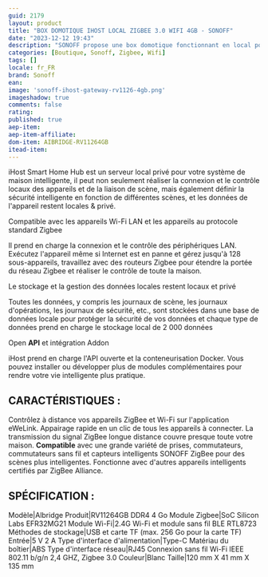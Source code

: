 ```yaml
---
guid: 2179
layout: product 
title: "BOX DOMOTIQUE IHOST LOCAL ZIGBEE 3.0 WIFI 4GB - SONOFF"
date: "2023-12-12 19:43"
description: "SONOFF propose une box domotique fonctionnant en local pour rendre votre domotique plus rapide, fiable et sécurisée."
categories: [Boutique, Sonoff, Zigbee, Wifi]
tags: []
locale: fr_FR
brand: Sonoff
ean: 
image: 'sonoff-ihost-gateway-rv1126-4gb.png'
imageshadow: true
comments: false
rating:  
published: true
aep-item: 
aep-item-affiliate: 
dom-item: AIBRIDGE-RV11264GB
itead-item: 
---
```


iHost Smart Home Hub est un serveur local privé pour votre système de maison intelligente, il peut non seulement réaliser la connexion et le contrôle locaux des appareils et de la liaison de scène, mais également définir la sécurité intelligente en fonction de différentes scènes, et les données de l'appareil restent locales & privé.

Compatible avec les appareils Wi-Fi LAN et les appareils au protocole standard Zigbee

Il prend en charge la connexion et le contrôle des périphériques LAN. Exécutez l'appareil même si Internet est en panne et gérez jusqu'à 128 sous-appareils, travaillez avec des routeurs Zigbee pour étendre la portée du réseau Zigbee et réaliser le contrôle de toute la maison.

Le stockage et la gestion des données locales restent locaux et privé

Toutes les données, y compris les journaux de scène, les journaux d'opérations, les journaux de sécurité, etc., sont stockées dans une base de données locale pour protéger la sécurité de vos données et chaque type de données prend en charge le stockage local de 2 000 données

Open **API** et intégration Addon

iHost prend en charge l'API ouverte et la conteneurisation Docker. Vous pouvez installer ou développer plus de modules complémentaires pour rendre votre vie intelligente plus pratique.

## CARACTÉRISTIQUES :

Contrôlez à distance vos appareils ZigBee et Wi-Fi sur l'application eWeLink.
Appairage rapide en un clic de tous les appareils à connecter.
La transmission du signal ZigBee longue distance couvre presque toute votre maison.
**Compatible** avec une grande variété de prises, commutateurs, commutateurs sans fil et capteurs intelligents SONOFF ZigBee pour des scènes plus intelligentes.
Fonctionne avec d'autres appareils intelligents certifiés par ZigBee Alliance.

## SPÉCIFICATION :

Modèle|Albridge
Produit|RV11264GB DDR4 4 Go
Module Zigbee|SoC Silicon Labs EFR32MG21
Module Wi-Fi|2.4G Wi-Fi et module sans fil BLE RTL8723
Méthodes de stockage|USB et carte TF (max. 256 Go pour la carte TF)
Entrée|5 V 2 A
Type d'interface d'alimentation|Type-C
Matériau du boîtier|ABS
Type d'interface réseau|RJ45
Connexion sans fil
Wi-Fi IEEE 802.11 b/g/n 2,4 GHZ, Zigbee 3.0
Couleur|Blanc
Taille|120 mm X 41 mm X 135 mm
